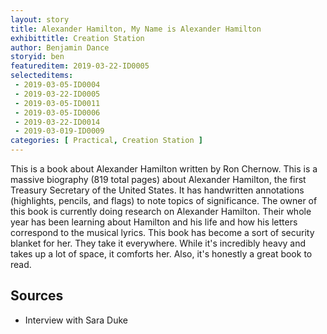 ```yaml
---
layout: story
title: Alexander Hamilton, My Name is Alexander Hamilton
exhibittitle: Creation Station
author: Benjamin Dance
storyid: ben
featureditem: 2019-03-22-ID0005
selecteditems:
 - 2019-03-05-ID0004
 - 2019-03-22-ID0005
 - 2019-03-05-ID0011
 - 2019-03-05-ID0006
 - 2019-03-22-ID0014
 - 2019-03-019-ID0009
categories: [ Practical, Creation Station ]
---
```


This is a book about Alexander Hamilton written by Ron Chernow. 
This is a massive biography (819 total pages) about Alexander Hamilton, the first Treasury Secretary of the United States. It has handwritten annotations (highlights, pencils, and flags) to note topics of significance.
The owner of this book is currently doing research on Alexander Hamilton. Their whole year has been learning about Hamilton and his life and how his letters correspond to the musical lyrics. This book has become a sort of security blanket for her. They take it everywhere. While it's incredibly heavy and takes up a lot of space, it comforts her. Also, it's honestly a great book to read.

## Sources

- Interview with Sara Duke
